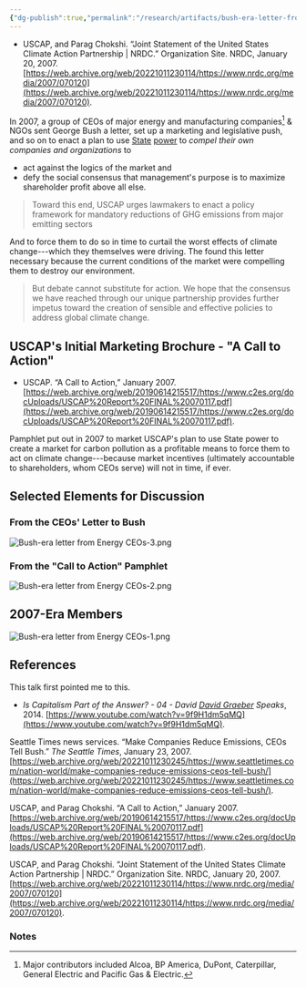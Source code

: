 ```yaml
---
{"dg-publish":true,"permalink":"/research/artifacts/bush-era-letter-from-energy-ce-os/","title":"Selected Elements for Discussion","tags":["gardenEntry"]}
---
```


- USCAP, and Parag Chokshi. “Joint Statement of the United States Climate Action Partnership | NRDC.” Organization Site. NRDC, January 20, 2007. [https://web.archive.org/web/20221011230114/https://www.nrdc.org/media/2007/070120](https://web.archive.org/web/20221011230114/https://www.nrdc.org/media/2007/070120).

In 2007, a group of CEOs of major energy and manufacturing companies[^1] & NGOs sent George Bush a letter, set up a marketing and legislative push, and so on to enact a plan to use [State](State.md) [power](power) to *compel* *their own companies and organizations* to

- act against the logics of the market and
- defy the social consensus that management's purpose is to maximize shareholder profit above all else.

> Toward this end, USCAP urges lawmakers to enact a policy framework for mandatory reductions of GHG emissions from major emitting sectors

And to force them to do so in time to curtail the worst effects of climate change---which they themselves were driving. The found this letter necessary because the current conditions of the market were compelling them to destroy our environment.

> But debate cannot substitute for action. We hope that the consensus we have reached through our unique partnership provides further impetus toward the creation of sensible and effective policies to address global climate change.

## USCAP's Initial Marketing Brochure - "A Call to Action"

- USCAP. “A Call to Action,” January 2007. [https://web.archive.org/web/20190614215517/https://www.c2es.org/docUploads/USCAP%20Report%20FINAL%20070117.pdf](https://web.archive.org/web/20190614215517/https://www.c2es.org/docUploads/USCAP%20Report%20FINAL%20070117.pdf).

Pamphlet put out in 2007 to market USCAP's plan to use State power to create a market for carbon pollution as a profitable means to force them to act on climate change---because market incentives (ultimately accountable to shareholders, whom CEOs serve) will not in time, if ever.

## Selected Elements for Discussion

### From the CEOs' Letter to Bush

![Bush-era letter from Energy CEOs-3.png](/img/user/Files/_attachments/Bush-era%20letter%20from%20Energy%20CEOs-3.png)

### From the "Call to Action" Pamphlet

![Bush-era letter from Energy CEOs-2.png](/img/user/Files/_attachments/Bush-era%20letter%20from%20Energy%20CEOs-2.png)
## 2007-Era Members
![Bush-era letter from Energy CEOs-1.png](/img/user/Files/_attachments/Bush-era%20letter%20from%20Energy%20CEOs-1.png)

## References

This talk first pointed me to this.

- *Is Capitalism Part of the Answer? - 04 - David [David Graeber](../../Reading%20Notes/Scholars/David%20Graeber.md) Speaks*, 2014. [https://www.youtube.com/watch?v=9f9H1dm5qMQ](https://www.youtube.com/watch?v=9f9H1dm5qMQ).

Seattle Times news services. “Make Companies Reduce Emissions, CEOs Tell Bush.” *The Seattle Times*, January 23, 2007. [https://web.archive.org/web/20221011230245/https://www.seattletimes.com/nation-world/make-companies-reduce-emissions-ceos-tell-bush/](https://web.archive.org/web/20221011230245/https://www.seattletimes.com/nation-world/make-companies-reduce-emissions-ceos-tell-bush/).

USCAP, and Parag Chokshi. “A Call to Action,” January 2007. [https://web.archive.org/web/20190614215517/https://www.c2es.org/docUploads/USCAP%20Report%20FINAL%20070117.pdf](https://web.archive.org/web/20190614215517/https://www.c2es.org/docUploads/USCAP%20Report%20FINAL%20070117.pdf).

USCAP, and Parag Chokshi. “Joint Statement of the United States Climate Action Partnership | NRDC.” Organization Site. NRDC, January 20, 2007. [https://web.archive.org/web/20221011230114/https://www.nrdc.org/media/2007/070120](https://web.archive.org/web/20221011230114/https://www.nrdc.org/media/2007/070120).

### Notes

[^1]: Major contributors included Alcoa, BP America, DuPont, Caterpillar, General Electric and Pacific Gas & Electric.
